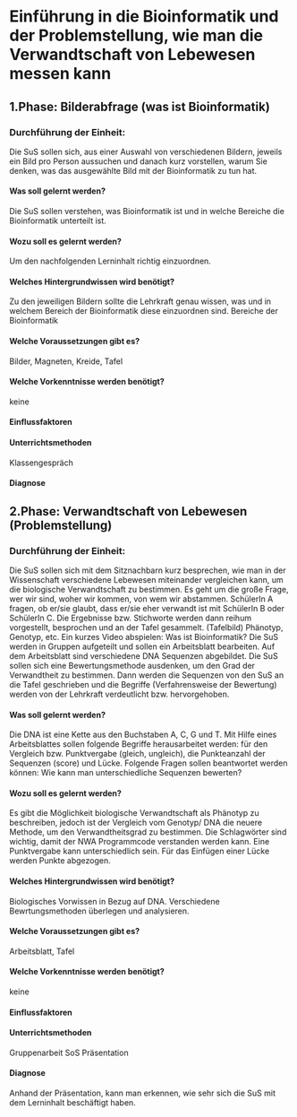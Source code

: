 # Einführung in die Bioinformatik und der Problemstellung, wie man die Verwandtschaft von Lebewesen messen kann
## 1.Phase: Bilderabfrage (was ist Bioinformatik)
### Durchführung der Einheit:
Die SuS sollen sich, aus einer Auswahl von verschiedenen Bildern, jeweils ein Bild pro Person aussuchen und danach kurz vorstellen, warum Sie denken, was das ausgewählte Bild mit der Bioinformatik zu tun hat.
#### Was soll gelernt werden?
Die SuS sollen verstehen, was Bioinformatik ist und in welche Bereiche die Bioinformatik unterteilt ist.
#### Wozu soll es gelernt werden?
Um den nachfolgenden Lerninhalt richtig einzuordnen.
#### Welches Hintergrundwissen wird benötigt?
Zu den jeweiligen Bildern sollte die Lehrkraft genau wissen, was und in welchem Bereich der Bioinformatik diese einzuordnen sind.
Bereiche der Bioinformatik
#### Welche Voraussetzungen gibt es?
Bilder, Magneten, Kreide, Tafel
#### Welche Vorkenntnisse werden benötigt?
keine
#### Einflussfaktoren
#### Unterrichtsmethoden
Klassengespräch
#### Diagnose
## 2.Phase: Verwandtschaft von Lebewesen (Problemstellung)
### Durchführung der Einheit:
Die SuS sollen sich mit dem Sitznachbarn kurz besprechen, wie man in der Wissenschaft verschiedene Lebewesen miteinander vergleichen kann, um die biologische Verwandtschaft zu bestimmen. Es geht um die große Frage, wer wir sind, woher wir kommen, von wem wir abstammen.
SchülerIn A fragen, ob er/sie glaubt, dass er/sie eher verwandt ist mit SchülerIn B oder SchülerIn C.
Die Ergebnisse bzw. Stichworte werden dann reihum vorgestellt, besprochen und an der Tafel gesammelt. (Tafelbild) Phänotyp, Genotyp, etc.
Ein kurzes Video abspielen: Was ist Bioinformatik?
Die SuS werden in Gruppen aufgeteilt und sollen ein Arbeitsblatt bearbeiten. Auf dem Arbeitsblatt sind verschiedene DNA Sequenzen abgebildet.
Die SuS sollen sich eine Bewertungsmethode ausdenken, um den Grad der Verwandtheit zu bestimmen.
Dann werden die Sequenzen von den SuS an die Tafel geschrieben und die Begriffe (Verfahrensweise der Bewertung) werden von der Lehrkraft verdeutlicht bzw. hervorgehoben.
#### Was soll gelernt werden?
Die DNA ist eine Kette aus den Buchstaben A, C, G und T. Mit Hilfe eines Arbeitsblattes sollen folgende Begriffe herausarbeitet werden: für den Vergleich bzw. Punktvergabe (gleich, ungleich), die Punkteanzahl der Sequenzen (score) und Lücke.
Folgende Fragen sollen beantwortet werden können:
Wie kann man unterschiedliche Sequenzen bewerten?
#### Wozu soll es gelernt werden?
Es gibt die Möglichkeit biologische Verwandtschaft als Phänotyp zu beschreiben, jedoch ist der Vergleich vom Genotyp/ DNA die neuere Methode, um den Verwandtheitsgrad zu bestimmen. Die Schlagwörter sind wichtig, damit der NWA Programmcode verstanden werden kann.
Eine Punktvergabe kann unterschiedlich sein.
Für das Einfügen einer Lücke werden Punkte abgezogen.
#### Welches Hintergrundwissen wird benötigt?
Biologisches Vorwissen in Bezug auf DNA.
Verschiedene Bewrtungsmethoden überlegen und analysieren.
#### Welche Voraussetzungen gibt es?
Arbeitsblatt, Tafel
#### Welche Vorkenntnisse werden benötigt?
keine
#### Einflussfaktoren
#### Unterrichtsmethoden
Gruppenarbeit
SoS Präsentation
#### Diagnose
Anhand der Präsentation, kann man erkennen, wie sehr sich die SuS mit dem Lerninhalt beschäftigt haben.
